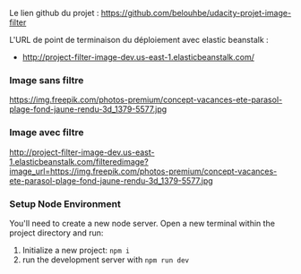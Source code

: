 Le lien github du projet : https://github.com/belouhbe/udacity-projet-image-filter


L'URL de point de terminaison du déploiement avec elastic beanstalk :
- http://project-filter-image-dev.us-east-1.elasticbeanstalk.com/

### Image sans filtre
https://img.freepik.com/photos-premium/concept-vacances-ete-parasol-plage-fond-jaune-rendu-3d_1379-5577.jpg

### Image avec filtre
http://project-filter-image-dev.us-east-1.elasticbeanstalk.com/filteredimage?image_url=https://img.freepik.com/photos-premium/concept-vacances-ete-parasol-plage-fond-jaune-rendu-3d_1379-5577.jpg


### Setup Node Environment

You'll need to create a new node server. Open a new terminal within the project directory and run:

1. Initialize a new project: `npm i`
2. run the development server with `npm run dev`
